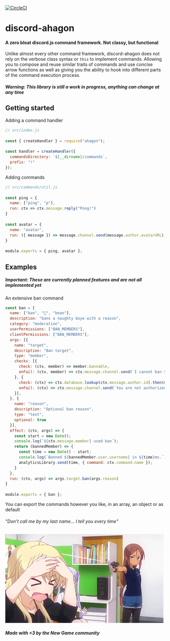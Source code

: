 [![CircleCI](https://circleci.com/gh/moedevs/discord-ahagon/tree/master.svg?style=svg)](https://circleci.com/gh/moedevs/discord-ahagon/tree/master)

# discord-ahagon

#### A zero bloat discord.js command framework. Not classy, but functional

Unlike almost every other command framework, discord-ahagon does not rely on the verbose
class syntax or `this` to implement commands. Allowing you to compose and reuse
similar traits of commands and use concise arrow functions as well as giving you the ability 
to hook into different parts of the command execution process.

##### Warning: This library is still a work in progress, anything can change at any time

## Getting started

Adding a command handler
```javascript
// src/index.js

const { createHandler } = require("ahagon");

const handler = createHandler({
  commandsDirectory: `${__dirname}/commands`,
  prefix: "!"
});
```

Adding commands
```javascript
// src/commands/util.js

const ping = {
  name: ["ping", "p"],
  run: ctx => ctx.message.reply("Pong!")
}

const avatar = {
  name: "avatar",
  run: ({ message }) => message.channel.send(message.author.avatarURL)
}

module.exports = { ping, avatar };
```

## Examples

##### Important: These are currently planned features and are not all implemented yet

An extensive ban command
```javascript
const ban = {
  name: ["ban", "🔨", "bean"],
  description: "bans a naughty boye with a reason",
  category: "moderation",
  userPermissions: ["BAN_MEMBERS"],
  clientPermissions: ["BAN_MEMBERS"],
  args: [{
    name: "target",
    description: "Ban target",
    type: "member",
    checks: [{
      check: (ctx, member) => member.bannable,
      onFail: (ctx, member) => ctx.message.channel.send(`I cannot ban ${member.user.username}!`)
    }, {
      check: (ctx) => ctx.database.lookup(ctx.message.author.id).then(member => member.isModerator),
      onFail: (ctx) => ctx.message.channel.send(`You are not authorized to do this`)
    }],
  }, {
    name: "reason",
    description: "Optional ban reason",
    type: "text",
    optional: true
  }],
  effect: (ctx, args) => {
    const start = new Date();
    console.log(`${ctx.message.member} used ban`);
    return (bannedMember) => {
      const time = new Date() - start;
      console.log(`Banned ${bannedMember.user.username} in ${time}ms.`);
      analyticsLibrary.send(time, { command: ctx.command.name });
    }
  },
  run: (ctx, args) => args.target.ban(args.reason)
}

module.exports = { ban };
```

You can export the commands however you like, in an array, an object
or as default

###### "Don't call me by my last name... I tell you every time"

![](umiko.gif)

##### Made with <3 by the New Game community
